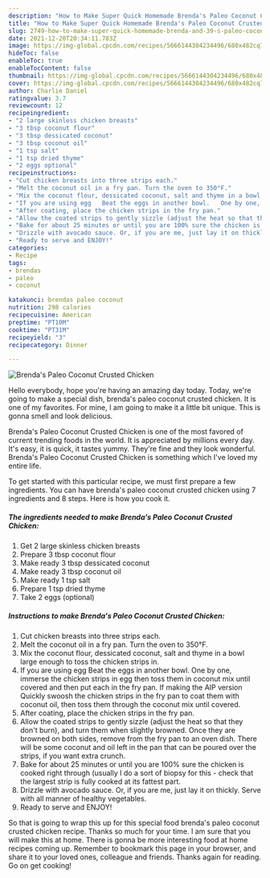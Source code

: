 ```yaml
---
description: "How to Make Super Quick Homemade Brenda's Paleo Coconut Crusted Chicken"
title: "How to Make Super Quick Homemade Brenda's Paleo Coconut Crusted Chicken"
slug: 2749-how-to-make-super-quick-homemade-brenda-and-39-s-paleo-coconut-crusted-chicken
date: 2021-12-20T20:34:11.783Z
image: https://img-global.cpcdn.com/recipes/5666144304234496/680x482cq70/brendas-paleo-coconut-crusted-chicken-recipe-main-photo.jpg
hideToc: false
enableToc: true
enableTocContent: false
thumbnail: https://img-global.cpcdn.com/recipes/5666144304234496/680x482cq70/brendas-paleo-coconut-crusted-chicken-recipe-main-photo.jpg
cover: https://img-global.cpcdn.com/recipes/5666144304234496/680x482cq70/brendas-paleo-coconut-crusted-chicken-recipe-main-photo.jpg
author: Charlie Daniel
ratingvalue: 3.7
reviewcount: 12
recipeingredient:
- "2 large skinless chicken breasts"
- "3 tbsp coconut flour"
- "3 tbsp dessicated coconut"
- "3 tbsp coconut oil"
- "1 tsp salt"
- "1 tsp dried thyme"
- "2 eggs optional"
recipeinstructions:
- "Cut chicken breasts into three strips each."
- "Melt the coconut oil in a fry pan. Turn the oven to 350°F."
- "Mix the coconut flour, dessicated coconut, salt and thyme in a bowl large enough to toss the chicken strips in."
- "If you are using egg   Beat the eggs in another bowl.   One by one, immerse the chicken strips in egg then toss them in coconut mix until covered and then put each in the fry pan.  If making the AIP version   Quickly swoosh the chicken strips in the fry pan to coat them with coconut oil, then toss them through the coconut mix until covered."
- "After coating, place the chicken strips in the fry pan."
- "Allow the coated strips to gently sizzle (adjust the heat so that they don&#39;t burn), and turn them when slightly browned.   Once they are browned on both sides, remove from the fry pan to an oven dish. There will be some coconut and oil left in the pan that can be poured over the strips, if you want extra crunch."
- "Bake for about 25 minutes or until you are 100% sure the chicken is cooked right through (usually I do a sort of biopsy for this - check that the largest strip is fully cooked at its fattest part."
- "Drizzle with avocado sauce. Or, if you are me, just lay it on thickly.   Serve with all manner of healthy vegetables."
- "Ready to serve and ENJOY!"
categories:
- Recipe
tags:
- brendas
- paleo
- coconut

katakunci: brendas paleo coconut 
nutrition: 298 calories
recipecuisine: American
preptime: "PT10M"
cooktime: "PT31M"
recipeyield: "3"
recipecategory: Dinner

---
```



![Brenda&#39;s Paleo Coconut Crusted Chicken](https://img-global.cpcdn.com/recipes/5666144304234496/680x482cq70/brendas-paleo-coconut-crusted-chicken-recipe-main-photo.jpg)

Hello everybody, hope you're having an amazing day today. Today, we're going to make a special dish, brenda&#39;s paleo coconut crusted chicken. It is one of my favorites. For mine, I am going to make it a little bit unique. This is gonna smell and look delicious.

Brenda&#39;s Paleo Coconut Crusted Chicken is one of the most favored of current trending foods in the world. It is appreciated by millions every day. It's easy, it is quick, it tastes yummy. They're fine and they look wonderful. Brenda&#39;s Paleo Coconut Crusted Chicken is something which I've loved my entire life.




To get started with this particular recipe, we must first prepare a few ingredients. You can have brenda&#39;s paleo coconut crusted chicken using 7 ingredients and 8 steps. Here is how you cook it.

<!--inarticleads1-->

##### The ingredients needed to make Brenda&#39;s Paleo Coconut Crusted Chicken:

1. Get 2 large skinless chicken breasts
1. Prepare 3 tbsp coconut flour
1. Make ready 3 tbsp dessicated coconut
1. Make ready 3 tbsp coconut oil
1. Make ready 1 tsp salt
1. Prepare 1 tsp dried thyme
1. Take 2 eggs (optional)




<!--inarticleads2-->

##### Instructions to make Brenda&#39;s Paleo Coconut Crusted Chicken:

1. Cut chicken breasts into three strips each.
1. Melt the coconut oil in a fry pan. Turn the oven to 350°F.
1. Mix the coconut flour, dessicated coconut, salt and thyme in a bowl large enough to toss the chicken strips in.
1. If you are using egg   Beat the eggs in another bowl.   One by one, immerse the chicken strips in egg then toss them in coconut mix until covered and then put each in the fry pan.  If making the AIP version   Quickly swoosh the chicken strips in the fry pan to coat them with coconut oil, then toss them through the coconut mix until covered.
1. After coating, place the chicken strips in the fry pan.
1. Allow the coated strips to gently sizzle (adjust the heat so that they don&#39;t burn), and turn them when slightly browned.   Once they are browned on both sides, remove from the fry pan to an oven dish. There will be some coconut and oil left in the pan that can be poured over the strips, if you want extra crunch.
1. Bake for about 25 minutes or until you are 100% sure the chicken is cooked right through (usually I do a sort of biopsy for this - check that the largest strip is fully cooked at its fattest part.
1. Drizzle with avocado sauce. Or, if you are me, just lay it on thickly.   Serve with all manner of healthy vegetables.
1. Ready to serve and ENJOY!



So that is going to wrap this up for this special food brenda&#39;s paleo coconut crusted chicken recipe. Thanks so much for your time. I am sure that you will make this at home. There is gonna be more interesting food at home recipes coming up. Remember to bookmark this page in your browser, and share it to your loved ones, colleague and friends. Thanks again for reading. Go on get cooking!
